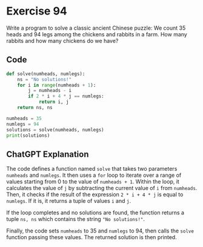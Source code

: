 # Exercise 94
Write a program to solve a classic ancient Chinese puzzle: We count 35 heads and 94 legs among the chickens and rabbits in a farm. How many rabbits and how many chickens do we have?

## Code
```python
def solve(numheads, numlegs):
    ns = "No solutions!"
    for i in range(numheads + 1):
        j = numheads - i
        if 2 * i + 4 * j == numlegs:
            return i, j
    return ns, ns

numheads = 35
numlegs = 94
solutions = solve(numheads, numlegs)
print(solutions)
```

## ChatGPT Explanation
The code defines a function named `solve` that takes two parameters `numheads` and `numlegs`. It then uses a `for` loop to iterate over a range of values starting from 0 to the value of `numheads + 1`. Within the loop, it calculates the value of `j` by subtracting the current value of `i` from `numheads`. Then, it checks if the result of the expression `2 * i + 4 * j` is equal to `numlegs`. If it is, it returns a tuple of values `i` and `j`.

If the loop completes and no solutions are found, the function returns a tuple `ns, ns` which contains the string `"No solutions!"`.

Finally, the code sets `numheads` to 35 and `numlegs` to 94, then calls the `solve` function passing these values. The returned solution is then printed.